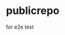 # publicrepo
for e2e test
























































































































































































































































































































































































